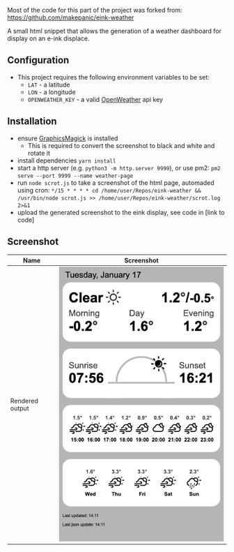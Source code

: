Most of the code for this part of the project was forked from:
https://github.com/makepanic/eink-weather

A small html snippet that allows the generation of a weather dashboard for display on an e-ink displace.

## Configuration

* This project requires the following environment variables to be set:
    * `LAT` - a latitude
    * `LON` - a longitude
    * `OPENWEATHER_KEY` - a valid [OpenWeather](https://openweathermap.org/api) api key

## Installation

* ensure [GraphicsMagick](http://www.graphicsmagick.org/) is installed 
    * This is required to convert the screenshot to black and white and rotate it
* install dependencies `yarn install`
* start a http server (e.g. `python3 -m http.server 9999`), or use pm2: `pm2 serve --port 9999 --name weather-page`
* run `node scrot.js` to take a screenshot of the html page, automaded using cron: `*/15 * * * * cd /home/user/Repos/eink-weather && /usr/bin/node scrot.js >> /home/user/Repos/eink-weather/scrot.log 2>&1`
* upload the generated screenshot to the eink display, see code in [link to code]

## Screenshot

| Name  | Screenshot |
| ------------- | ------------- |
| Rendered output  | ![Rendered output (not rotated)](./dash_example.png)  |

